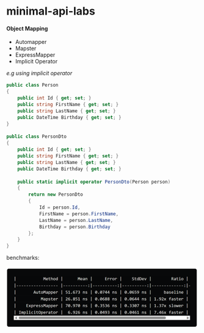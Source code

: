 # minimal-api-labs

#### Object Mapping
- Automapper
- Mapster
- ExpressMapper
- Implicit Operator

_e.g using implicit operator_
```csharp
public class Person
{
    public int Id { get; set; }
    public string FirstName { get; set; }
    public string LastName { get; set; }
    public DateTime Birthday { get; set; }
}

public class PersonDto
{
    public int Id { get; set; }
    public string FirstName { get; set; }
    public string LastName { get; set; }
    public DateTime Birthday { get; set; }

    public static implicit operator PersonDto(Person person)
    {
        return new PersonDto
        {
            Id = person.Id,
            FirstName = person.FirstName,
            LastName = person.LastName,
            Birthday = person.Birthday
        };
    }
}
```
benchmarks:

![Alt text](image.png)

